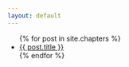 ```yaml
---
layout: default
---
```


<ul class="articles-list">
  {% for post in site.chapters %}
    <li>
      <a href="{{ site.baseurl }}{{ post.url }}">{{ post.title }}</a>
    </li>
  {% endfor %}
</ul>